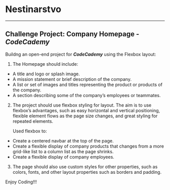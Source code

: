 # Nestinarstvo
---
Challenge Project: Company Homepage - ***CodeCademy***
---
Buildng an open-end project for ***CodeCademy*** using the Flexbox layout:

1. The Homepage should include:
  - A title and logo or splash image.
  - A mission statement or brief description of the company.
  - A list or set of images and titles representing the product or products of the company.
  - A section describing some of the company’s employees or teammates.

2. The project should use flexbox styling for layout. The aim is to use flexbox’s advantages, such as easy horizontal and vertical positioning, flexible element flows as the page size changes, and great styling for repeated elements.

   Used flexbox to:

  -  Create a centered navbar at the top of the page.
  -  Create a flexible display of company products that changes from a more grid-like list to a column list as the page shrinks.
  -  Create a flexible display of company employees.

3. The page should also use custom styles for other properties, such as colors, fonts, and other layout properties such as borders and padding.

Enjoy Coding!!!